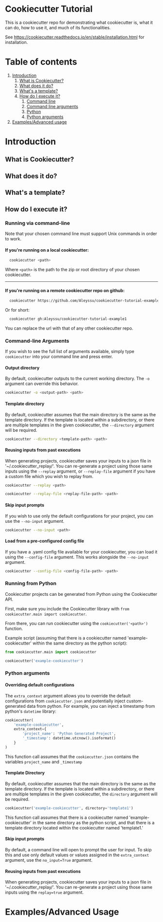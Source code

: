 
# Cookiecutter Tutorial
This is a cookiecutter repo for demonstrating what cookiecutter is, what it can do, how to use it, and much of its functionalities.

See https://cookiecutter.readthedocs.io/en/stable/installation.html for installation.

# Table of contents  
1. [Introduction](#introduction) 
    1. [What is Cookiecutter?](#what-is-cookiecutter)
    2. [What does it do?](#what-does-it-do)
    3. [What's a template?](#whats-a-template)
    4. [How do I execute it?](#how-do-i-execute-it)
        1. [Command line](#running-via-command-line)
        2. [Command line arguments](#command-line-arguments)
        3. [Python](#running-from-python)
        4. [Python arguments](#python-arguments)
2. [Examples/Advanced usage](#examplesadvanced-usage)  

# Introduction
## What is Cookiecutter?

## What does it do?

## What's a template?

## How do I execute it?
### Running via command-line

Note that your chosen command line must support Unix commands in order to work.

#### If you're running on a local cookiecutter:
~~~bash  
  cookiecutter <path>
~~~

Where `<path>` is the path to the zip or root directory of your chosen cookiecutter.  

---

#### If you're running on a remote cookiecutter repo on github:
~~~bash  
  cookiecutter https://github.com/Aleyssu/cookiecutter-tutorial-example1
~~~
Or for short:
~~~bash  
  cookiecutter gh:Aleyssu/cookiecutter-tutorial-example1
~~~
You can replace the url with that of any other cookiecutter repo.  

### Command-line Arguments

If you wish to see the full list of arguments available, simply type `cookiecutter` into your command line and press enter.

#### Output directory
By default, cookiecutter outputs to the current working directory. The `-o` argument can override this behavior.
~~~bash
cookiecutter -o <output-path> <path>
~~~

#### Template directory
By default, cookiecutter assumes that the main directory is the same as the template directory. If the template is located within a subdirectory, or there are multiple templates in the given cookiecutter, the `--directory` argument will be required.
~~~bash
cookiecutter --directory <template-path> <path>
~~~

#### Reusing inputs from past executions
When generating projects, cookiecutter saves your inputs to a json file in '~/.cookiecutter_replay/'. You can re-generate a project using those same inputs using the `--replay` argument, or `--replay-file` argument if you have a custom file which you wish to replay from.
~~~bash
cookiecutter --replay <path>
~~~
~~~bash
cookiecutter --replay-file <replay-file-path> <path>
~~~

#### Skip input prompts
If you wish to use only the default configurations for your project, you can use the `--no-input` argument.
~~~bash
cookiecutter --no-input <path>
~~~

#### Load from a pre-configured config file
If you have a .yaml config file available for your cookiecutter, you can load it using the `--config-file` argument. This works alongside the `--no-input` argument.
~~~bash
cookiecutter --config-file <config-file-path> <path>
~~~

### Running from Python
Cookiecutter projects can be generated from Python using the Cookiecutter API.

First, make sure you include the Cookiecutter library with `from cookiecutter.main import cookiecutter`. 

From there, you can run cookiecutter using the `cookiecutter('<path>')` function.

Example script (assuming that there is a cookiecutter named 'example-cookiecutter' within the same directory as the python script):
```python
from cookiecutter.main import cookiecutter

cookiecutter('example-cookiecutter')
```

### Python arguments
#### Overriding default configurations
The `extra_context` argument allows you to override the default configurations from `cookiecutter.json` and potentially inject custom-generated data from python. For example, you can inject a timestamp from python's `datetime` library:
```python
cookiecutter(
    'example-cookiecutter',
    extra_context={
        'project_name': 'Python Generated Project',
        '_timestamp': datetime.utcnow().isoformat()
    }
)
```
This function call assumes that the `cookiecutter.json` contains the variables `project_name` and `_timestamp`

#### Template Directory
By default, cookiecutter assumes that the main directory is the same as the template directory. If the template is located within a subdirectory, or there are multiple templates in the given cookiecutter, the `directory` argument will be required.
```python
cookiecutter('example-cookiecutter', directory='template1')
```
This function call assumes that there is a cookiecutter named 'example-cookiecutter' in the same directory as the python script, and that there is a template directory located within the cookiecutter named 'template1.'

#### Skip input prompts
By default, a command line will open to prompt the user for input. To skip this and use only default values or values assigned in the `extra_context` argument, use the `no_input=True` argument.

#### Reusing inputs from past executions
When generating projects, cookiecutter saves your inputs to a json file in '~/.cookiecutter_replay/'. You can re-generate a project using those same inputs using the `replay=true` argument.

# Examples/Advanced Usage

